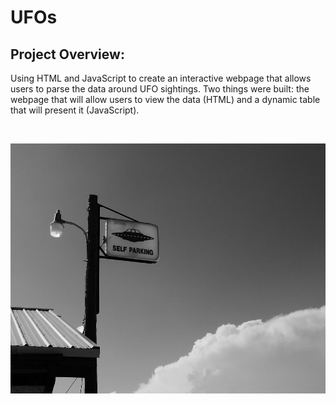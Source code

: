 # UFOs

## Project Overview:

Using HTML and JavaScript to create an interactive webpage that allows users to parse the data around UFO sightings. Two things were built: the webpage that will allow users to view the data (HTML) and a dynamic table that will present it (JavaScript).

<br>

<p align=center>
<img src = Images/ufo_top_img.jpg width =1000 height =400

<br>


